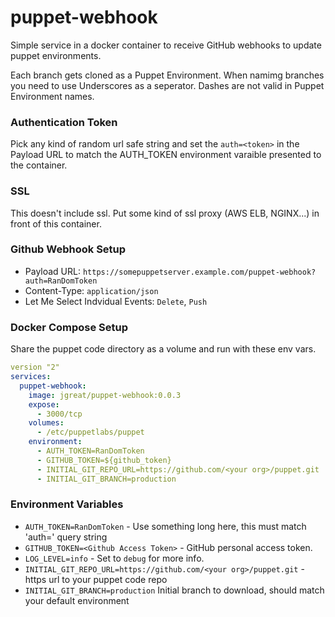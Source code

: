 # puppet-webhook

Simple service in a docker container to receive GitHub webhooks to update puppet environments.

Each branch gets cloned as a Puppet Environment. When namimg branches you need to use Underscores as a seperator. Dashes are not valid in Puppet Environment names.

### Authentication Token

Pick any kind of random url safe string and set the `auth=<token>` in the Payload URL to match the AUTH_TOKEN environment varaible presented to the container.

### SSL

This doesn't include ssl. Put some kind of ssl proxy (AWS ELB, NGINX...) in front of this container.

### Github Webhook Setup

* Payload URL: `https://somepuppetserver.example.com/puppet-webhook?auth=RanDomToken`
* Content-Type: `application/json`
* Let Me Select Indvidual Events: `Delete`, `Push`

### Docker Compose Setup

Share the puppet code directory as a volume and run with these env vars.

```yaml
version "2"
services:
  puppet-webhook:
    image: jgreat/puppet-webhook:0.0.3
    expose:
      - 3000/tcp
    volumes:
      - /etc/puppetlabs/puppet
    environment:
      - AUTH_TOKEN=RanDomToken
      - GITHUB_TOKEN=${github_token}
      - INITIAL_GIT_REPO_URL=https://github.com/<your org>/puppet.git
      - INITIAL_GIT_BRANCH=production
```

### Environment Variables

* `AUTH_TOKEN=RanDomToken` - Use something long here, this must match 'auth=' query string
* `GITHUB_TOKEN=<Github Access Token>` - GitHub personal access token.
* `LOG_LEVEL=info` - Set to `debug` for more info.
* `INITIAL_GIT_REPO_URL=https://github.com/<your org>/puppet.git` - https url to your puppet code repo
* `INITIAL_GIT_BRANCH=production` Initial branch to download, should match your default environment
